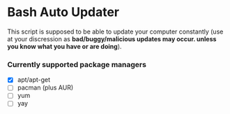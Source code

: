 # Bash Auto Updater
This script is supposed to be able to update your computer constantly (use at your discression as __bad/buggy/malicious updates may occur. unless you know what you have or are doing__).

### Currently supported package managers
 - [x] apt/apt-get
 - [ ] pacman (plus AUR)
 - [ ] yum
 - [ ] yay 
